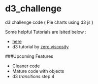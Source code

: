 # d3_challenge
d3 challenge code ( Pie charts using d3 js  )

Some  helpful  Tutorials are lsited below :  
* [here](http://learnjsdata.com/)
* d3 tutorial by [zero viscosity](http://zeroviscosity.com/category/d3-js-step-by-step)

###Upcoming Features 
* Cleaner code
* Mature code with objects 
* d3 *transitions* step 4
